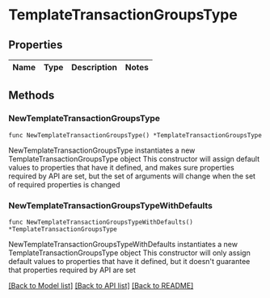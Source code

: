 # TemplateTransactionGroupsType

## Properties

Name | Type | Description | Notes
------------ | ------------- | ------------- | -------------

## Methods

### NewTemplateTransactionGroupsType

`func NewTemplateTransactionGroupsType() *TemplateTransactionGroupsType`

NewTemplateTransactionGroupsType instantiates a new TemplateTransactionGroupsType object
This constructor will assign default values to properties that have it defined,
and makes sure properties required by API are set, but the set of arguments
will change when the set of required properties is changed

### NewTemplateTransactionGroupsTypeWithDefaults

`func NewTemplateTransactionGroupsTypeWithDefaults() *TemplateTransactionGroupsType`

NewTemplateTransactionGroupsTypeWithDefaults instantiates a new TemplateTransactionGroupsType object
This constructor will only assign default values to properties that have it defined,
but it doesn't guarantee that properties required by API are set


[[Back to Model list]](../README.md#documentation-for-models) [[Back to API list]](../README.md#documentation-for-api-endpoints) [[Back to README]](../README.md)



